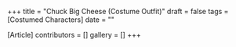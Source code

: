 +++
title = "Chuck Big Cheese (Costume Outfit)"
draft = false
tags = [Costumed Characters]
date = ""

[Article]
contributors = []
gallery = []
+++